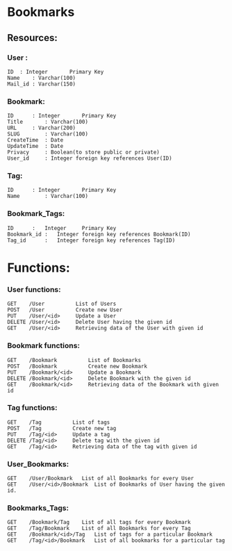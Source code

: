 # Bookmarks

## Resources:

### User :
	
    ID	: Integer		Primary Key
    Name	: Varchar(100)	
    Mail_id	: Varchar(150)
    
### Bookmark:
	
    ID		: Integer		Primary Key
    Title		: Varchar(100)
    URL		: Varchar(200)
    SLUG		: Varchar(100)
    CreateTime	: Date
    UpdateTime	: Date
    Privacy		: Boolean(to store public or private)
    User_id		: Integer foreign key references User(ID)
    
### Tag:
	
    ID		: Integer		Primary Key
    Name		: Varchar(100)
    
###	Bookmark_Tags:

    ID		:	Integer		Primary Key
    Bookmark_id	:	Integer foreign key references Bookmark(ID)
    Tag_id		:	Integer	foreign key references Tag(ID)
    
    
# Functions:

### User functions:

    GET    /User          List of Users
    POST   /User          Create new User
    PUT    /User/<id>     Update a User
    DELETE /User/<id>     Delete User having the given id
    GET    /User/<id>     Retrieving data of the User with given id

### Bookmark functions:

    GET    /Bookmark          List of Bookmarks
    POST   /Bookmark          Create new Bookmark
    PUT    /Bookmark/<id>     Update a Bookmark
    DELETE /Bookmark/<id>     Delete Bookmark with the given id
    GET    /Bookmark/<id>     Retrieving data of the Bookmark with given id

### Tag functions:

    GET    /Tag          List of tags
    POST   /Tag          Create new tag
    PUT    /Tag/<id>     Update a tag
    DELETE /Tag/<id>     Delete tag with the given id
    GET    /Tag/<id>     Retrieving data of the tag with given id
    
### User_Bookmarks:

    GET    /User/Bookmark	List of all Bookmarks for every User
    GET    /User/<id>/Bookmark	List of Bookmarks of User having the given id.
    
### Bookmarks_Tags:

    GET    /Bookmark/Tag	List of all tags for every Bookmark
    GET    /Tag/Bookmark	List of all Bookmarks for every Tag
    GET    /Bookmark/<id>/Tag	List of tags for a particular Bookmark
    GET    /Tag/<id>/Bookmark	List of all bookmarks for a particular tag
    
    
    
    
